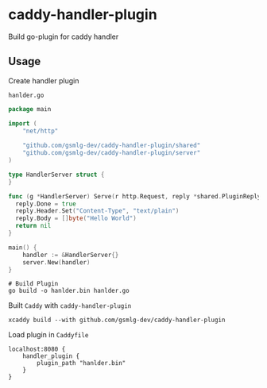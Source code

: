 # caddy-handler-plugin

Build go-plugin for caddy handler

## Usage

Create handler plugin

`hanlder.go`

```go
package main

import (
    "net/http"    
    
    "github.com/gsmlg-dev/caddy-handler-plugin/shared"
    "github.com/gsmlg-dev/caddy-handler-plugin/server"
)

type HandlerServer struct {
}

func (g *HandlerServer) Serve(r http.Request, reply *shared.PluginReply) error {
  reply.Done = true
  reply.Header.Set("Content-Type", "text/plain")
  reply.Body = []byte("Hello World")
  return nil
}

main() {
    handler := &HandlerServer{}
    server.New(handler)
}
```

```shell
# Build Plugin
go build -o hanlder.bin hanlder.go
```

Built `Caddy` with `caddy-handler-plugin`

```shell
xcaddy build --with github.com/gsmlg-dev/caddy-handler-plugin
```

Load plugin in `Caddyfile`

```caddyfile
localhost:8080 {
    handler_plugin {
        plugin_path "hanlder.bin"
    }
}
```
